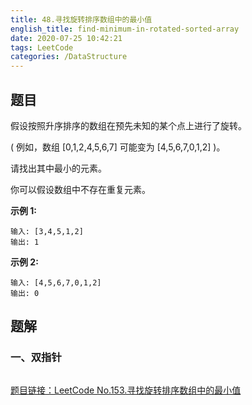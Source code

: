 ```yaml
---
title: 48.寻找旋转排序数组中的最小值
english_title: find-minimum-in-rotated-sorted-array
date: 2020-07-25 10:42:21
tags: LeetCode
categories: /DataStructure
---
```


## 题目

假设按照升序排序的数组在预先未知的某个点上进行了旋转。

( 例如，数组 [0,1,2,4,5,6,7] 可能变为 [4,5,6,7,0,1,2] )。

请找出其中最小的元素。

你可以假设数组中不存在重复元素。

**示例 1:**

```
输入: [3,4,5,1,2]
输出: 1
```

**示例 2:**

```
输入: [4,5,6,7,0,1,2]
输出: 0
```

## 题解

### 一、双指针

```

```



[题目链接：LeetCode No.153.寻找旋转排序数组中的最小值](https://leetcode-cn.com/problems/find-minimum-in-rotated-sorted-array)
